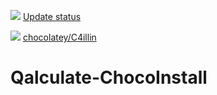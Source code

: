 [![](https://ci.appveyor.com/api/projects/status/github/C4illin/qalculate-chocoinstall?svg=true)](https://ci.appveyor.com/project/C4illin/qalculate-chocoinstall)
[Update status](https://gist.github.com/C4illin/227088b329dc2be21dbf7352d31af92b)

[![](http://transparent-favicon.info/favicon.ico)](#)
[chocolatey/C4illin](https://chocolatey.org/profiles/C4illin)

# Qalculate-ChocoInstall
